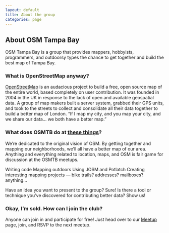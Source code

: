 ```yaml
---
layout: default
title: About the group
categories: page
---
```


## About OSM Tampa Bay

OSM Tampa Bay is a group that provides mappers, hobbyists, programmers, and outdoorsy types the chance to get together and build the best map of Tampa Bay.

### What is OpenStreetMap anyway?

[OpenStreetMap](http://openstreetmap.org) is an audacious project to build a free, open source map of the entire world, based completely on user contribution. It was founded in 2004 in the UK in response to the lack of open and available geospatial data. A group of map makers built a server system, grabbed their GPS units, and took to the streets to collect and consolidate all their data together to build a better map of London. “If I map my city, and you map your city, and we share our data… we both have a better map.”

### What does OSMTB do at [these things](http://meetup.com/osmtampabay)?

We’re dedicated to the original vision of OSM. By getting together and mapping our neighborhoods, we’ll all have a better map of our area. Anything and everything related to location, maps, and OSM is fair game for discussion at the OSMTB meetups.

Writing code Mapping outdoors Using JOSM and Potlatch Creating interesting mapping projects &mdash; bike trails? addresses? mailboxes? anything…

Have an idea you want to present to the group? Sure! Is there a tool or technique you’ve discovered for contributing better data? Show us!

### Okay, I’m sold. How can I join the club?

Anyone can join in and participate for free! Just head over to our [Meetup](http://meetup.com/osmtampabay) page, join, and RSVP to the next meetup.